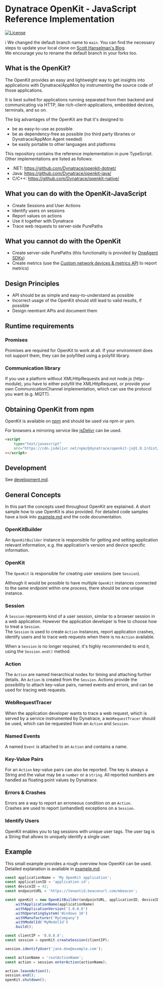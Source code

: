 # Dynatrace OpenKit - JavaScript Reference Implementation

[![License](https://img.shields.io/badge/License-Apache%202.0-blue.svg)](https://opensource.org/licenses/Apache-2.0)

:information_source: We changed the default branch name to `main`. You can find the necessary steps to update your local clone on [Scott Hanselman's Blog](https://www.hanselman.com/blog/EasilyRenameYourGitDefaultBranchFromMasterToMain.aspx).  
We encourage you to rename the default branch in your forks too.

## What is the OpenKit?

The OpenKit provides an easy and lightweight way to get insights into applications with Dynatrace/AppMon by instrumenting the source code of those applications.

It is best suited for applications running separated from their backend and communicating via HTTP, like rich-client-applications, embedded devices, terminals, and so on.

The big advantages of the OpenKit are that it's designed to

-   be as easy-to-use as possible
-   be as dependency-free as possible (no third party libraries or Dynatrace/AppMon Agent needed)
-   be easily portable to other languages and platforms

This repository contains the reference implementation in pure TypeScript. Other implementations are listed as follows:

-   .NET: https://github.com/Dynatrace/openkit-dotnet/
-   Java: https://github.com/Dynatrace/openkit-java/
-   C/C++: https://github.com/Dynatrace/openkit-native/

## What you can do with the OpenKit-JavaScript

-   Create Sessions and User Actions
-   Identify users on sessions
-   Report values on actions
-   Use it together with Dynatrace
-   Trace web requests to server-side PurePaths

## What you cannot do with the OpenKit

-   Create server-side PurePaths (this functionality is provided by [OneAgent SDKs](https://github.com/Dynatrace/OneAgent-SDK))
-   Create metrics (use the [Custom network devices & metrics API](https://www.dynatrace.com/support/help/dynatrace-api/timeseries/what-does-the-custom-network-devices-and-metrics-api-provide/) to report metrics)

## Design Principles

-   API should be as simple and easy-to-understand as possible
-   Incorrect usage of the OpenKit should still lead to valid results, if possible
-   Design reentrant APIs and document them

## Runtime requirements

### Promises

Promises are required for OpenKit to work at all. If your environment does not support them, they can be
polyfilled using a polyfill library.

### Communication library

If you use a platform without XMLHttpRequests and not node.js (http-module), you have to either polyfill
the XMLHttpRequest, or provide your own CommunicationChannel implementation, which can use the protocol
you want (e.g. MQTT).

## Obtaining OpenKit from npm

OpenKit is available on [npm](https://www.npmjs.com/package/@dynatrace/openkit-js) and should be used via npm or yarn.

For browsers a mirroring service like [jsDelivr](https://www.jsdelivr.com/package/npm/@dynatrace/openkit-js) can be used.

```html
<script
    type="text/javascript"
    src="https://cdn.jsdelivr.net/npm/@dynatrace/openkit-js@1.0.2/dist/browser/openkit.js"
></script>
```

## Development

See [development.md](development.md).

## General Concepts

In this part the concepts used throughout OpenKit are explained. A short sample how to use OpenKit is
also provided. For detailed code samples have a look into [example.md](example.md) and the code documentation.

### OpenKitBuilder

An `OpenKitBuilder` instance is responsible for getting and setting application relevant information, e.g.
the application's version and device specific information.

### OpenKit

The `OpenKit` is responsible for creating user sessions (see `Session`).

Although it would be possible to have multiple `OpenKit` instances connected to the same endpoint
within one process, there should be one unique instance.

### Session

A `Session` represents kind of a user session, similar to a browser session in a web application.
However the application developer is free to choose how to treat a `Session`.  
The `Session` is used to create `Action` instances, report application crashes, identify users and
to trace web requests when there is no `Action` available.

When a `Session` is no longer required, it's highly recommended to end it, using the `Session.end()` method.

### Action

The `Action` are named hierarchical nodes for timing and attaching further details.
An `Action` is created from the `Session`. Actions provide the possibility to attach key-value pairs,
named events and errors, and can be used for tracing web requests.

### WebRequestTracer

When the application developer wants to trace a web request, which is served by a service
instrumented by Dynatrace, a `WebRequestTracer` should be used, which can be
requested from an `Action` and `Session`.

### Named Events

A named `Event` is attached to an `Action` and contains a name.

### Key-Value Pairs

For an `Action` key-value pairs can also be reported. The key is always a String
and the value may be a `number` or a `string`. All reported numbers are handled as floating point
values by Dynatrace.

### Errors & Crashes

Errors are a way to report an erroneous condition on an `Action`.  
Crashes are used to report (unhandled) exceptions on a `Session`.

### Identify Users

OpenKit enables you to tag sessions with unique user tags. The user tag is a String
that allows to uniquely identify a single user.

## Example

This small example provides a rough overview how OpenKit can be used.
Detailed explanation is available in [example.md](example.md).

```javascript
const applicationName = 'My OpenKit application';
const applicationID = 'application-id';
const deviceID = 42;
const endpointURL = 'https://tenantid.beaconurl.com/mbeacon';

const openKit = new OpenKitBuilder(endpointURL, applicationID, deviceID)
    .withApplicationName(applicationName)
    .withApplicationVersion('1.0.0.0')
    .withOperatingSystem('Windows 10')
    .withManufacturer('MyCompany')
    .withModelId('MyModelId')
    .build();

const clientIP = '8.8.8.8';
const session = openKit.createSession(clientIP);

session.identifyUser('jane.doe@example.com');

const actionName = 'rootActionName';
const action = session.enterAction(actionName);

action.leaveAction();
session.end();
openKit.shutdown();
```
